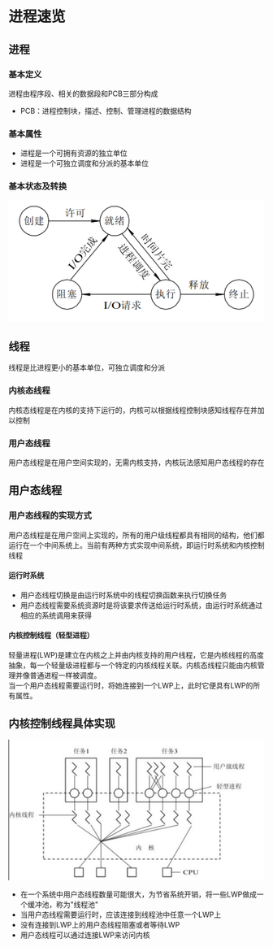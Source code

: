 # 进程速览

## 进程
### 基本定义
进程由程序段、相关的数据段和PCB三部分构成
- PCB：进程控制块，描述、控制、管理进程的数据结构
### 基本属性
- 进程是一个可拥有资源的独立单位
- 进程是一个可独立调度和分派的基本单位

### 基本状态及转换
![](./static/进程的状态.png)

## 线程
线程是比进程更小的基本单位，可独立调度和分派
### 内核态线程
内核态线程是在内核的支持下运行的，内核可以根据线程控制块感知线程存在并加以控制
### 用户态线程
用户态线程是在用户空间实现的，无需内核支持，内核玩法感知用户态线程的存在

## 用户态线程
### 用户态线程的实现方式
用户态线程是在用户空间上实现的，所有的用户级线程都具有相同的结构，他们都运行在一个中间系统上。当前有两种方式实现中间系统，即运行时系统和内核控制线程
#### 运行时系统
- 用户态线程切换是由运行时系统中的线程切换函数来执行切换任务
- 用户态线程需要系统资源时是将该要求传送给运行时系统，由运行时系统通过相应的系统调用来获得

#### 内核控制线程（轻型进程）
轻量进程(LWP)是建立在内核之上并由内核支持的用户线程，它是内核线程的高度抽象，每一个轻量级进程都与一个特定的内核线程关联。内核态线程只能由内核管理并像普通进程一样被调度。  
当一个用户态线程需要运行时，将她连接到一个LWP上，此时它便具有LWP的所有属性。  

## 内核控制线程具体实现
![](./static/LWT.png)
- 在一个系统中用户态线程数量可能很大，为节省系统开销，将一些LWP做成一个缓冲池，称为"线程池"
- 当用户态线程需要运行时，应该连接到线程池中任意一个LWP上
- 没有连接到LWP上的用户态线程阻塞或者等待LWP
- 用户态线程可以通过连接LWP来访问内核